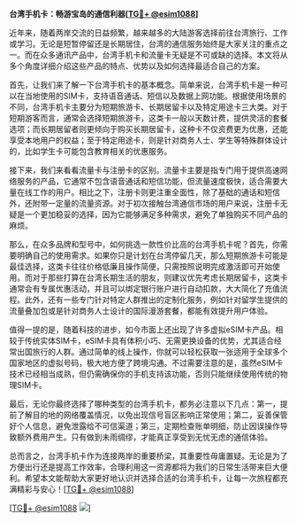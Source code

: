 **台湾手机卡：畅游宝岛的通信利器[[TG💪+ @esim1088](https://t.me/s/esim1088)]**

近年来，随着两岸交流的日益频繁，越来越多的大陆游客选择前往台湾旅行、工作或学习。无论是短暂停留还是长期居住，台湾的通信服务始终是大家关注的重点之一。而在众多通讯产品中，台湾手机卡和流量卡无疑是不可或缺的选择。本文将从多个角度详细介绍这些产品的特点、优势以及如何选择最适合自己的方案。

首先，让我们来了解一下台湾手机卡的基本概念。简单来说，台湾手机卡是一种可以在当地使用的SIM卡，支持语音通话、短信以及数据上网功能。根据使用场景的不同，台湾手机卡主要分为短期旅游卡、长期居留卡以及特定用途卡三大类。对于短期游客而言，通常会选择短期旅游卡，这类卡一般以天数计费，提供灵活的套餐选项；而长期居留者则更倾向于购买长期居留卡，这种卡不仅资费更为优惠，还能享受本地用户的权益；至于特定用途卡，则是针对商务人士、学生等特殊群体设计的，比如学生卡可能包含教育相关的优惠服务。

接下来，我们来看看流量卡与注册卡的区别。流量卡主要是指专门用于提供高速网络服务的产品，它通常不包含语音通话和短信功能，但流量速度极快，适合需要大量在线工作的用户。相比之下，注册卡则更注重全面性，除了基础的通话和短信外，还附带一定量的流量资源。对于初次接触台湾通信市场的用户来说，注册卡无疑是一个更加稳妥的选择，因为它能够满足多种需求，避免了单独购买不同产品的麻烦。

那么，在众多品牌和型号中，如何挑选一款性价比高的台湾手机卡呢？首先，你需要明确自己的使用需求。如果你只是计划在台湾停留几天，那么短期旅游卡可能是最佳选择，这类卡往往价格低廉且操作简便，只需按照说明完成激活即可开始使用。而对于那些打算在台湾长期生活的朋友，则建议优先考虑长期居留卡，这类卡通常会有专属优惠活动，并且可以绑定银行账户进行自动扣款，大大简化了充值流程。此外，还有一些专门针对特定人群推出的定制化服务，例如针对留学生提供的流量叠加包或是针对商务人士设计的国际漫游套餐，都能有效提升用户体验。

值得一提的是，随着科技的进步，如今市面上还出现了许多虚拟eSIM卡产品。相较于传统实体SIM卡，eSIM卡具有体积小巧、无需更换设备的优势，尤其适合经常出国旅行的人群。通过简单的线上操作，你就可以轻松获取一张适用于全球多个国家地区的虚拟号码，极大地方便了跨境沟通。不过需要注意的是，虽然eSIM卡技术已经相当成熟，但仍需确保你的手机支持该功能，否则只能继续使用传统的物理SIM卡。

最后，无论你最终选择了哪种类型的台湾手机卡，都务必注意以下几点：第一，提前了解目的地的网络覆盖情况，以免出现信号盲区影响正常使用；第二，妥善保管好个人信息，避免泄露给不可信渠道；第三，定期检查账单明细，防止因误操作导致额外费用产生。只有做到未雨绸缪，才能真正享受到无忧无虑的通信体验。

总而言之，台湾手机卡作为连接两岸的重要桥梁，其重要性毋庸置疑。无论是为了方便出行还是提高工作效率，合理利用这一资源都将为我们的日常生活带来巨大便利。希望本文能帮助大家更好地认识并选择合适的台湾手机卡，让每一次旅程都充满精彩与安心！[[TG💪+ @esim1088](https://t.me/s/esim1088)]

[[TG💪+ @esim1088](https://t.me/s/esim1088) ![](https://i.postimg.cc/4NQfJmqS/Snipaste-2025-05-13-00-14-12.png)]
